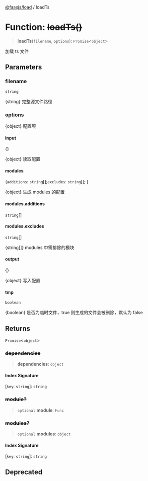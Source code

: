[@faasjs/load](../README.md) / loadTs

# Function: ~~loadTs()~~

> **loadTs**(`filename`, `options`): `Promise`\<`object`\>

加载 ts 文件

## Parameters

### filename

`string`

{string} 完整源文件路径

### options

{object} 配置项

#### input

\{\}

{object} 读取配置

#### modules

\{`additions`: `string`[];`excludes`: `string`[]; \}

{object} 生成 modules 的配置

#### modules.additions

`string`[]

#### modules.excludes

`string`[]

{string[]} modules 中需排除的模块

#### output

\{\}

{object} 写入配置

#### tmp

`boolean`

{boolean} 是否为临时文件，true 则生成的文件会被删除，默认为 false

## Returns

`Promise`\<`object`\>

### ~~dependencies~~

> **dependencies**: `object`

#### Index Signature

 \[`key`: `string`\]: `string`

### ~~module?~~

> `optional` **module**: `Func`

### ~~modules?~~

> `optional` **modules**: `object`

#### Index Signature

 \[`key`: `string`\]: `string`

## Deprecated
